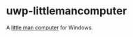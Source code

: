 # uwp-littlemancomputer

A [little man computer](https://en.wikipedia.org/wiki/Little_man_computer) for Windows.
